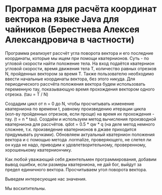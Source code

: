 # Программа для расчёта координат вектора на языке Java для чайников (Берестнева Алексея Александровича в частности)

Программа реализует рассчёт угла поворота вектора и его последние координаты, которые мы ищем при помощи кватернионов.
Суть - по угловой скорости найти положение тела.
На вход подаётся кватернион угловой скорости, время движения тела T, количество равных отрезков N, пройденных вектором за время T.
Также пользователю необходимо ввести начальные координаты вектора, без этого никуда.
Для периодического рассчёта положения вектора будем использовать переменную тау, показывающую время прохождения вектором одного отрезка. (tau = T / N)

Создадим цикл от n = 0 до N, чтобы просчитывать изменение кватерниона по времени t, равному произведению итерации цикла (кол-ву пройденных отрезков, если проще) на время их прохождения - тау. (t = n * tau).
Создаём и используем метод вычисления производной кватерниона для рассчётов. qdot = 0.5 * qw * q (на деле метод немного сложнее, т.к. произведение кватернионов в джаве приходится придумывать ручками).
Обновляем актуальный кватернион положения вектора и с помощью метода .normalize, проверяющего, не слетел ли он куда не надо, приводим к удовлетворительному, проверенному, хорошенькому кватерниончику.

Как любой уважающий себя джентельмен программирования, добавим вывод ошибки, если размеры кватерниона, не дай бог, выйдут за предел единичного вектора.
Просчитываем угол поворота вектора.

Выведем интересующие нас значения.

Мы восхитительны.
